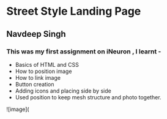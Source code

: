 # Street Style Landing Page

## Navdeep Singh

### This was my first assignment on iNeuron , I learnt -
- Basics of HTML and CSS
- How to position image
- How to link image
- Button creation
- Adding icons and placing side by side
- Used position to keep mesh structure and photo together.

![image](


